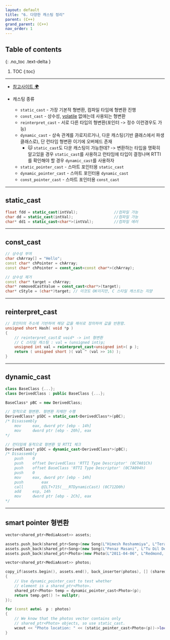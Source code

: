 ```yaml
---
layout: default
title: "6. 다양한 캐스팅 정리"
parent: (C++)
grand_parent: (C++)
nav_order: 1
---
```


## Table of contents
{: .no_toc .text-delta }

1. TOC
{:toc}

---

* [참고사이트 🌍](https://ence2.github.io/2020/11/c-%EC%BA%90%EC%8A%A4%ED%8C%85-%EC%B4%9D%EC%A0%95%EB%A6%AC%EC%8A%A4%EB%A7%88%ED%8A%B8%ED%8F%AC%EC%9D%B8%ED%84%B0-%EC%BA%90%EC%8A%A4%ED%8C%85-%ED%8F%AC%ED%95%A8/)

* 캐스팅 종류
    * `static_cast` - 가장 기본적 형변환, 컴파일 타임에 형변환 진행
    * `const_cast` - 상수성, [volatile](https://taehyungs-programming-blog.github.io/blog/docs/cpp/cpp/2022-02-08-cpp-7/) 없애는데 사용되는 형변환
    * `reinterpret_cast` - 서로 다른 타입의 형변환(포인터 -> 정수 이런경우도 가능)
    * `dynamic_cast` - 상속 관계를 가로지르거나, 다운 캐스팅(기반 클래스에서 파생클래스로), 단 런타임 형변환 이기에 오버헤드 존재
        * 🐱 `static_cast`도 다운 캐스팅이 가능한데? -> 변환하는 타입을 명확히 알고있을 경우 `static_cast`를 사용하고 런타임에 타입이 결정나며 RTTI를 확인해야 할 경우 `dynamic_cast`를 사용하자
    * `static_pointer_cast` - 스마트 포인터용 `static_cast`
    * `dynamic_pointer_cast` - 스마트 포인터용 `dynamic_cast`
    * `const_pointer_cast` - 스마트 포인터용 `const_cast`

---

## static_cast

```cpp
float fdd = static_cast(intVal);                //컴파일 가능
char dd = static_cast(intVal);                  //컴파일 가능
char* dd1 = static_cast<char*>(intVal);         //컴파일 에러
```

---

## const_cast

```cpp
// 상수성 부여
char chArray[] = "Hello";
const char* chPointer = chArray;
const char* chPointer = const_cast<const char*>(chArray);

// 상수성 제거
const char* target = chArray;
char* removedCastValue = const_cast<char*>(target);
char* cStyle = (char*)target; // 이것도 OK이지만, C 스타일 캐스트는 지양
```

---

## reinterpret_cast

```cpp
// 포인터의 주소에 기반하여 해당 값을 해쉬로 정의하여 값을 반환함.
unsigned short Hash( void *p ) 
{
	// reinterpret_cast로 void* -> int 형변환
	// C 스타일 캐스팅 : val = (unsigned int)p;
	unsigned int val = reinterpret_cast<unsigned int>( p ); 
	return ( unsigned short )( val ^ (val >> 16) ); 
}
```

---

## dynamic_cast

```cpp
class BaseClass {...};
class DerivedClass : public BaseClass {...};

BaseClass* pBC = new DerivedClass;

// 정적으로 형변환. 형변환 자체만 수행
DerivedClass* pSDC = static_cast<DerivedClass*>(pBC);
/* Disassembly
	mov		eax, dword ptr [ebp - 14h] 
	mov		dword ptr [ebp - 20h], eax
*/

// 런타임에 동적으로 형변환 및 RTTI 체크
DerivedClass* pSDC = dynamic_cast<DerivedClass*>(pBC);
/* Disassembly
	push 	0
	push 	offset DerivedClass 'RTTI Type Descriptor' (0C7A01Ch)
	push 	offset BaseClass 'RTTI Type Descriptor' (0C7A094h)
	push 	0
	mov		eax, dword ptr [ebp - 14h]
	push		eax
	call		@ILT+715(___RTDynamicCast) (0C712D0h)
	add		esp, 14h
	mov		dword ptr [ebp - 2Ch], eax
*/
```

---

## smart pointer 형변환

```cpp
vector<shared_ptr<MediaAsset>> assets;

assets.push_back(shared_ptr<Song>(new Song(L"Himesh Reshammiya", L"Tera Surroor")));
assets.push_back(shared_ptr<Song>(new Song(L"Penaz Masani", L"Tu Dil De De")));
assets.push_back(shared_ptr<Photo>(new Photo(L"2011-04-06", L"Redmond, WA", L"Soccer field at Microsoft.")));

vector<shared_ptr<MediaAsset>> photos;

copy_if(assets.begin(), assets.end(), back_inserter(photos), [] (shared_ptr<MediaAsset> p) -> bool
{
    // Use dynamic_pointer_cast to test whether
    // element is a shared_ptr<Photo>.
    shared_ptr<Photo> temp = dynamic_pointer_cast<Photo>(p);		
    return temp.get() != nullptr;
});

for (const auto&  p : photos)
{
    // We know that the photos vector contains only 
    // shared_ptr<Photo> objects, so use static_cast.
    wcout << "Photo location: " << (static_pointer_cast<Photo>(p))->location_ << endl;
}
```